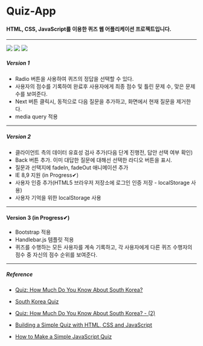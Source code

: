 # Quiz-App

#### HTML, CSS, JavaScript를 이용한 퀴즈 웹 어플리케이션 프로젝트입니다.   

----------------------------------------------------------------------
<img src="https://img.shields.io/badge/HTML-E34F26?style=flat-square&logo=html5&logoColor=white"/></a>
<img src="https://img.shields.io/badge/CSS3-1572B6?style=flat-square&logo=CSS3&logoColor=white"/></a>
<img src="https://img.shields.io/badge/JavaScript-F7DF1E?style=flat-square&logo=JavaScript&logoColor=white"/></a>

##### Version 1
* Radio 버튼을 사용하여 퀴즈의 정답을 선택할 수 있다.
* 사용자의 점수를 기록하여 완료후 사용자에게 최종 점수 및 틀린 문제 수, 맞은 문제 수를 보여준다.
* Next 버튼 클릭시, 동적으로 다음 질문을 추가하고, 화면에서 현재 질문을 제거한다.
* media query 적용

----------------------------------------------------------------------
##### Version 2
* 클라이언트 측의 데이터 유효성 검사 추가(다음 단계 진행전, 답안 선택 여부 확인)
* Back 버튼 추가. 이미 대답한 질문에 대해선 선택한 라디오 버튼을 표시.
* 질문과 선택지에 fadeIn, fadeOut 애니메이션 추가
* IE 8,9 지원 (in Progress✔)
* 사용자 인증 추가(HTML5 브라우저 저장소에 로그인 인증 저장 - localStorage 사용)
* 사용자 기억을 위한 localStorage 사용 
----------------------------------------------------------------------    
#### Version 3 (in Progress✔)
* Bootstrap 적용
* Handlebar.js 템플릿 적용
* 퀴즈를 수행하는 모든 사용자를 계속 기록하고, 각 사용자에게 다른 퀴즈 수행자의 점수 중 자신의 점수 순위를 보여준다.
----------------------------------------------------------------------    

##### Reference
* [Quiz: How Much Do You Know About South Korea?](https://culturalmixology.com/south-korea-quiz/)
* [South Korea Quiz](https://culturalmixology.com/south-korea-quiz/)
* [Quiz: How Much Do You Know About South Korea? - (2)](https://www.proprofs.com/quiz-school/story.php?title=3dq-how-much-do-you-know-about-south-korea)

* [Building a Simple Quiz with HTML, CSS and JavaScript](https://dev.to/sulaimonolaniran/building-a-simple-quiz-with-html-css-and-javascript-4elp)
* [How to Make a Simple JavaScript Quiz](https://www.sitepoint.com/simple-javascript-quiz/)

